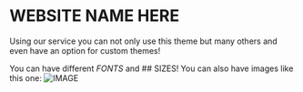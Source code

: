 # WEBSITE NAME HERE
Using our service you can not only use this theme but many others and even have an option for custom themes!

You can have different *FONTS* and ## SIZES! You can also have images like this one: ![IMAGE](https://user-images.githubusercontent.com/109306980/179129641-7aab3d45-ed99-4b85-9f0e-fb0d520ef32d.png)

